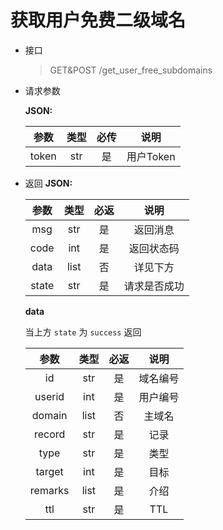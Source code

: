 # 获取用户免费二级域名
- 接口
    > GET&POST /get_user_free_subdomains
- 请求参数

    **JSON:**

    |   参数    | 类型  | 必传 |   说明    |
    |:-------:|:---:|:--:|:-------:|
    |  token  | str | 是  | 用户Token |

- 返回
    **JSON:**

    |  参数   |  类型  | 必返 |   说明   |
    |:-----:|:----:|:--:|:------:|
    |  msg  | str  | 是  |  返回消息  |
    | code  | int  | 是  | 返回状态码  |
    | data  | list | 否  |  详见下方  |
    | state | str  | 是  | 请求是否成功 |

    **data**

    当上方 `state` 为 `success` 返回

    |   参数    |  类型  | 必返 |  说明  |
    |:-------:|:----:|:--:|:----:|
    |   id    | str  | 是  | 域名编号 |
    | userid  | int  | 是  | 用户编号 |
    | domain  | list | 否  | 主域名  |
    | record  | str  | 是  |  记录  |
    |  type   | str  | 是  |  类型  |
    | target  | int  | 是  |  目标  |
    | remarks | list | 是  |  介绍  |
    |   ttl   | str  | 是  | TTL  |
